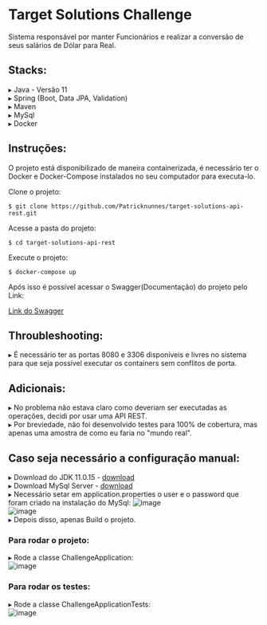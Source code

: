 # Target Solutions Challenge

Sistema responsável por manter Funcionários e realizar a conversão de seus salários de Dólar para Real.

## Stacks:
 
▸ Java - Versão 11                                                                                                                                                              
▸ Spring (Boot, Data JPA, Validation)                                                                                                                                                     
▸ Maven                                                                                                                  
▸ MySql                                                                                                                  
▸ Docker                                                                                                                  

## Instruções:

O projeto está disponibilizado de maneira containerizada, é necessário ter o Docker e Docker-Compose instalados no seu computador para executa-lo.

Clone o projeto:

```
$ git clone https://github.com/Patricknunnes/target-solutions-api-rest.git
```

Acesse a pasta do projeto:

```
$ cd target-solutions-api-rest
```

Execute o projeto:

```
$ docker-compose up
```

Após isso é possível acessar o Swagger(Documentação) do projeto pelo Link:

[Link do Swagger](http://localhost:8080/swagger-ui.html)

## Throubleshooting:

▸ É necessário ter as portas 8080 e 3306 disponíveis e livres no sistema para que seja possível executar os containers sem conflitos de porta.

## Adicionais:

▸ No problema não estava claro como deveriam ser executadas as operações, decidi por usar uma API REST.                                               
▸ Por breviedade, não foi desenvolvido testes para 100% de cobertura, mas apenas uma amostra de como eu faria no "mundo real".

## Caso seja necessário a configuração manual:

▸ Download do JDK 11.0.15 - [download](https://www.oracle.com/br/java/technologies/javase/jdk11-archive-downloads.html)                                                                          
▸ Download MySql Server - [download](https://dev.mysql.com/downloads/mysql)                                                                                       
▸ Necessário setar em application.properties o user e o password que foram criado na instalação do MySql:
![image](https://user-images.githubusercontent.com/86694806/187119707-16a8c2ee-9696-4936-a170-9cdd8c7ef5bc.png)                                                                                                                                                                                                        
![image](https://user-images.githubusercontent.com/86694806/187119487-7261e064-2a6a-4f08-abac-6e8abf89eb57.png)                                                                                                       
▸ Depois disso, apenas Build o projeto.

### Para rodar o projeto:

▸ Rode a classe ChallengeApplication:                                                                                                         
![image](https://user-images.githubusercontent.com/86694806/187120298-c01c1ae4-a532-425b-884f-3642e7db40f4.png)                                                                                                                   

### Para rodar os testes:

▸ Rode a classe ChallengeApplicationTests:                                                                                                                                
![image](https://user-images.githubusercontent.com/86694806/187120632-17847b08-ee62-4785-b1f9-70e3ea139f4b.png)


